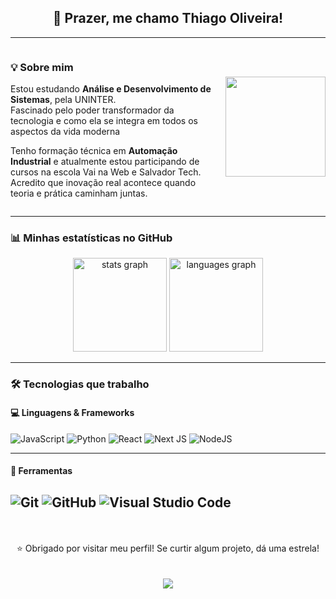 <h2 align="center">👋 Prazer, me chamo Thiago Oliveira!</h2>

---

<div align="center" style="display: flex; align-items: center; justify-content: space-between; flex-wrap: wrap;">
  <div style="flex: 1; min-width: 280px; padding-right: 10px; text-align: left;">

### 💡 Sobre mim

Estou estudando **Análise e Desenvolvimento de Sistemas**, pela UNINTER.  
Fascinado pelo poder transformador da tecnologia e como ela se integra em todos os aspectos da vida moderna

Tenho formação técnica em **Automação Industrial** e atualmente estou participando de cursos na escola Vai na Web e Salvador Tech.      
Acredito que inovação real acontece quando teoria e prática caminham juntas.

  </div>
  <div style="min-width: 160px;">
    <img src="https://media3.giphy.com/media/v1.Y2lkPTc5MGI3NjExZmN2bWQwOHluNG4weng0anl6Y283amF3eDc4bTg0MnVlc2dwaGZxaiZlcD12MV9pbnRlcm5hbF9naWZfYnlfaWQmY3Q9Zw/CuuSHzuc0O166MRfjt/giphy.gif" height="160" />
  </div>
</div>

---

### 📊 Minhas estatísticas no GitHub
<div align="center">
  <img src="https://github-readme-stats.vercel.app/api?username=thi-oliveira&hide_title=false&hide_rank=false&show_icons=true&include_all_commits=true&count_private=true&disable_animations=false&theme=dark&locale=pt-br&hide_border=false" height="150" alt="stats graph"  />
  <img src="https://github-readme-stats.vercel.app/api/top-langs?username=thi-oliveira&locale=pt-br&hide_title=false&layout=compact&card_width=320&langs_count=5&theme=dark&hide_border=false" height="150" alt="languages graph"  />
</div>

---

### 🛠️ Tecnologias que trabalho

#### 💻 Linguagens & Frameworks

![JavaScript](https://img.shields.io/badge/javascript-%23323330.svg?style=for-the-badge&logo=javascript&logoColor=%23F7DF1E)
![Python](https://img.shields.io/badge/python-3670A0?style=for-the-badge&logo=python&logoColor=ffdd54)
![React](https://img.shields.io/badge/react-%2320232a.svg?style=for-the-badge&logo=react&logoColor=%2361DAFB)
![Next JS](https://img.shields.io/badge/Next-black?style=for-the-badge&logo=next.js&logoColor=white)
![NodeJS](https://img.shields.io/badge/node.js-6DA55F?style=for-the-badge&logo=node.js&logoColor=white)

---

#### 🧰 Ferramentas

![Git](https://img.shields.io/badge/git-%23F05033.svg?style=for-the-badge&logo=git&logoColor=white)
![GitHub](https://img.shields.io/badge/github-%23121011.svg?style=for-the-badge&logo=github&logoColor=white)
![Visual Studio Code](https://img.shields.io/badge/VS%20Code-0078d7.svg?style=for-the-badge&logo=visual-studio-code&logoColor=white)
---

<div align="center">
  <br>
  <br>
  ⭐ Obrigado por visitar meu perfil! Se curtir algum projeto, dá uma estrela!
  <br>
  <br>
  <br>
  <img src="https://profile-counter.glitch.me/thi-oliveira/count.svg?" />
</div>
